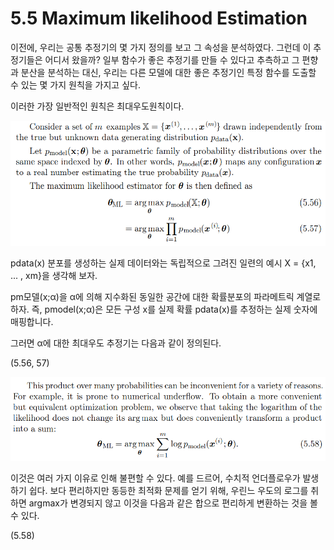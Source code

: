# 5.5 Maximum likelihood Estimation

이전에, 우리는 공통 추정기의 몇 가지 정의를 보고 그 속성을 분석하였다. 그런데 이 추정기들은 어디서 왔을까? 일부 함수가 좋은 추정기를 만들 수 있다고 추측하고 그 편향과 분산을 분석하는 대신, 우리는 다른 모델에 대한 좋은 추정기인 특정 함수를 도출할 수 있는 몇 가지 원칙을 가지고 싶다.

이러한 가장 일반적인 원칙은 최대우도원칙이다. 

![5.56](./img/5_56.PNG)

pdata(x) 분포를 생성하는 실제 데이터와는 독립적으로 그려진 일련의 예시 X = {x1, ... , xm}을 생각해 보자.

pm모델(x;α)을 α에 의해 지수화된 동일한 공간에 대한 확률분포의 파라메트릭 계열로 하자. 즉, pmodel(x;α)은 모든 구성 x를 실제 확률 pdata(x)를 추정하는 실제 숫자에 매핑합니다.

그러면 α에 대한 최대우도 추정기는 다음과 같이 정의된다.

(5.56, 57)

![5.58](./img/5_58.PNG)

이것은 여러 가지 이유로 인해 불편할 수 있다. 예를 드르어, 수치적 언더플로우가 발생하기 쉽다. 보다 편리하지만 동등한 최적화 문제를 얻기 위해, 우린느 우도의 로그를 취하면 argmax가 변경되지 않고 이것을 다음과 같은 합으로 편리하게 변환하는 것을 볼 수 있다.

(5.58)